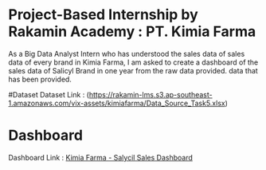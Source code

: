 # Project-Based Internship by Rakamin Academy : PT. Kimia Farma
As a Big Data Analyst Intern who has understood the sales data of sales data of every brand in Kimia Farma, I am asked to create a dashboard of the sales data of Salicyl Brand in one year from the raw data provided. 
data that has been provided.

#Dataset
Dataset Link : (https://rakamin-lms.s3.ap-southeast-1.amazonaws.com/vix-assets/kimiafarma/Data_Source_Task5.xlsx)

# Dashboard
Dashboard Link : [Kimia Farma - Salycil Sales Dashboard](https://lookerstudio.google.com/reporting/9811708a-b888-4774-95cf-0f5699c9fbc8)
